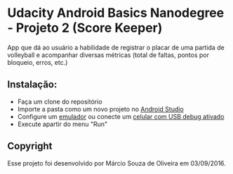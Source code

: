 # Udacity Android Basics Nanodegree - Projeto 2 (Score Keeper)

App que dá ao usuário a habilidade de registrar o placar de uma partida de volleyball e acompanhar diversas métricas (total de faltas, pontos por bloqueio, erros, etc.)

## Instalação:
- Faça um clone do repositório
- Importe a pasta como um novo projeto no [Android Studio](https://developer.android.com/studio/)
- Configure um [emulador](https://developer.android.com/studio/run/emulator) ou conecte um [celular com USB debug ativado](https://developer.android.com/studio/run/device)
- Execute apartir do menu "Run"

## Copyright

Esse projeto foi desenvolvido por Márcio Souza de Oliveira em 03/09/2016.
